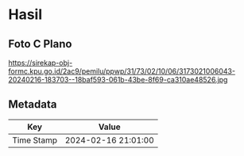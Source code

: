 # Hasil

## Foto C Plano

https://sirekap-obj-formc.kpu.go.id/2ac9/pemilu/ppwp/31/73/02/10/06/3173021006043-20240216-183703--18baf593-061b-43be-8f69-ca310ae48526.jpg


## Metadata

| Key        | Value               |
| ---------- | ------------------- |
| Time Stamp | 2024-02-16 21:01:00 |




